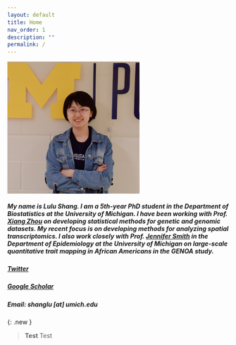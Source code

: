 ```yaml
---
layout: default
title: Home
nav_order: 1
description: ""
permalink: /
---
```



<img align="top" src="/images/IMG_8019.jpeg" alt="photo" width="300"/> 



##### My name is Lulu Shang. I am a 5th-year PhD student in the Department of Biostatistics at the University of Michigan. I have been working with Prof. [Xiang Zhou](http://xzlab.org) on developing statistical methods for genetic and genomic datasets. My recent focus is on developing methods for analyzing spatial transcriptomics. I also work closely with Prof. [Jennifer Smith](https://sph.umich.edu/faculty-profiles/smith-jennifer.html) in the Department of Epidemiology at the University of Michigan on large-scale quantitative trait mapping in African Americans in the GENOA study.

##### [Twitter](https://twitter.com/shang_lulu)
##### [Google Scholar](https://scholar.google.com/citations?user=tkt5ZOYAAAAJ&hl=en&authuser=1&oi=ao)
##### Email: shanglu [at] umich.edu


{: .new }
> **Test**
> Test

